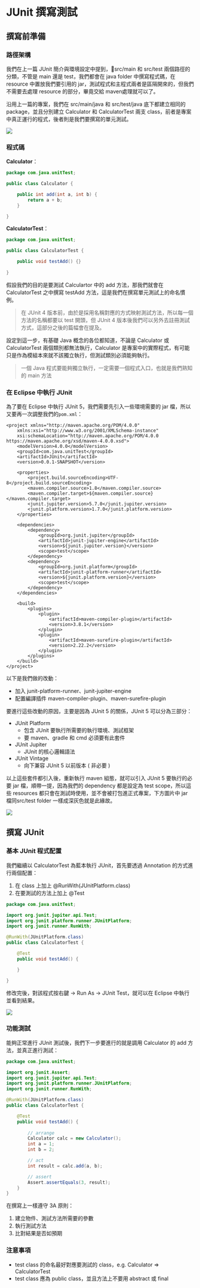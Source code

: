 # JUnit 撰寫測試

## **撰寫前準備**

### 路徑架構

我們在上一篇 JUnit 簡介與環境設定中提到，src/main 和 src/test 兩個路徑的分類，不管是 main 還是 test，我們都會在 java folder 中撰寫程式碼，在 resource 中置放我們要引用的 jar，測試程式和主程式兩者是區隔開來的，但我們不需要去處理 resource 的部分，畢竟交給 maven處理就可以了。

沿用上一篇的專案，我們在 src/main/java 和 src/test/java 底下都建立相同的 package，並且分別建立 Calculator 和 CalculatorTest 兩支 class，前者是專案中真正運行的程式，後者則是我們要撰寫的單元測試。

![](../.gitbook/assets/jie-tu-20210115-shang-wu-10.36.50.png)



### 程式碼

**Calculator**：

```java
package com.java.unitTest;

public class Calculator {

	public int add(int a, int b) {
		return a + b;
	}

}
```

**CalculatorTest**：

```java
package com.java.unitTest;

public class CalculatorTest {

	public void testAdd() {}
	
}
```

假設我們的目的是要測試 Calculartor 中的 add 方法，那我們就會在 CalculatorTest 之中撰寫 testAdd 方法，這是我們在撰寫單元測試上的命名慣例。

> 在 JUnit 4 版本前，由於是採用名稱對應的方式映射測試方法，所以每一個方法的名稱都要以 test 開頭，但 JUnit 4 版本後我們可以另外去註冊測試方式，這部分之後的篇幅會在提及。

設定到這一步，有基礎 Java 概念的各位都知道，不論是 Calculator 或 CalculatorTest 兩個類別都無法執行，Calculator 是專案中的實際程式，有可能只是作為模組本來就不該獨立執行，但測試類別必須能夠執行。

> 一個 Java 程式要能夠獨立執行，一定需要一個程式入口，也就是我們熟知的 main 方法

### 

### 在 Eclipse 中執行 JUnit

為了要在 Eclipse 中執行 JUnit 5，我們需要先引入一些環境需要的 jar 檔，所以又要再一次調整我們的`pom.xml`：

```markup
<project xmlns="http://maven.apache.org/POM/4.0.0"
	xmlns:xsi="http://www.w3.org/2001/XMLSchema-instance"
	xsi:schemaLocation="http://maven.apache.org/POM/4.0.0 https://maven.apache.org/xsd/maven-4.0.0.xsd">
	<modelVersion>4.0.0</modelVersion>
	<groupId>com.java.unitTest</groupId>
	<artifactId>JUnit</artifactId>
	<version>0.0.1-SNAPSHOT</version>

	<properties>
		<project.build.sourceEncoding>UTF-8</project.build.sourceEncoding>
		<maven.compiler.source>1.8</maven.compiler.source>
		<maven.compiler.target>${maven.compiler.source}</maven.compiler.target>
		<junit.jupiter.version>5.7.0</junit.jupiter.version>
		<junit.platform.version>1.7.0</junit.platform.version>
	</properties>

	<dependencies>
		<dependency>
			<groupId>org.junit.jupiter</groupId>
			<artifactId>junit-jupiter-engine</artifactId>
			<version>${junit.jupiter.version}</version>
			<scope>test</scope>
		</dependency>
		<dependency>
			<groupId>org.junit.platform</groupId>
			<artifactId>junit-platform-runner</artifactId>
			<version>${junit.platform.version}</version>
			<scope>test</scope>
		</dependency>
	</dependencies>

	<build>
		<plugins>
			<plugin>
				<artifactId>maven-compiler-plugin</artifactId>
				<version>3.8.1</version>
			</plugin>
			<plugin>
				<artifactId>maven-surefire-plugin</artifactId>
				<version>2.22.2</version>
			</plugin>
		</plugins>
	</build>
</project>
```

以下是我們做的改動：

* 加入 junit-platform-runner、junit-jupiter-engine
* 配置編譯插件 maven-compiler-plugin、maven-surefire-plugin

要進行這些改動的原因，主要是因為 JUnit 5 的關係，JUnit 5 可以分為三部分：

* JUnit Platform
  * 包含 JUnit 要執行所需要的執行環境、測試框架
  * 要 maven、gradle 和 cmd 必須要有此套件
* JUnit Jupiter
  * JUnit 的核心邏輯語法
* JUnit Vintage
  * 向下兼容 JUnit 5 以前版本 \( 非必要 \)

以上這些套件都引入後，重新執行 maven 組態，就可以引入 JUnit 5 要執行的必要 jar 檔，順帶一提，因為我們的 dependency 都是設定為 test scope，所以這些 resources 都只會在測試時使用，並不會被打包進正式專案，下方圖片中 jar 檔同src/test folder 一樣成深灰色就是此緣故。

![](../.gitbook/assets/jie-tu-20210115-xia-wu-2.22.47.png)



## **撰寫 JUnit**

### 基本 JUnit 程式配置

我們繼續以 CalculatorTest 為藍本執行 JUnit，首先要透過 Annotation 的方式進行兩個配置：

1. 在 class 上加上 @RunWith\(JUnitPlatform.class\)
2. 在要測試的方法上加上 @Test

```java
package com.java.unitTest;

import org.junit.jupiter.api.Test;
import org.junit.platform.runner.JUnitPlatform;
import org.junit.runner.RunWith;

@RunWith(JUnitPlatform.class)
public class CalculatorTest {

	@Test
	public void testAdd() {

	}

}
```

修改完後，對該程式按右鍵 -&gt; Run As -&gt; JUnit Test，就可以在 Eclipse 中執行並看到結果。

![](../.gitbook/assets/jie-tu-20210115-xia-wu-3.15.33.png)

### 功能測試

能夠正常進行 JUnit 測試後，我們下一步要進行的就是調用 Calculator 的 add 方法，並真正進行測試：

```java
package com.java.unitTest;

import org.junit.Assert;
import org.junit.jupiter.api.Test;
import org.junit.platform.runner.JUnitPlatform;
import org.junit.runner.RunWith;

@RunWith(JUnitPlatform.class)
public class CalculatorTest {

	@Test
	public void testAdd() {
	
		// arrange
		Calculator calc = new Calculator();
		int a = 1;
		int b = 2;

		// act
		int result = calc.add(a, b);

		// assert
		Assert.assertEquals(3, result);
	}
}
```

在撰寫上一樣遵守 3A 原則：

1. 建立物件、測試方法所需要的參數
2. 執行測試方法
3. 比對結果是否如預期



### 注意事項

* test class 的命名最好對應要測試的 class，e.g. Calculator =&gt; CalculatorTest
* test class 應為 public class，並且方法上不要用 abstract 或 final



